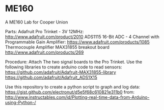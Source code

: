 # ME160
A ME160 Lab for Cooper Union

Parts: 
Adafruit Pro Trinket - 3V 12MHz: http://www.adafruit.com/product/2010
ADS1115 16-Bit ADC - 4 Channel with Programmable Gain Amplifier: https://www.adafruit.com/products/1085
Thermocouple Amplifier MAX31855 breakout board  http://www.adafruit.com/products/269

Procedure: 
Attach The two signal boards to the Pro Trinket. 
Use the following libraries to create arduino code to read sensors: 
https://github.com/adafruit/Adafruit-MAX31855-library
https://github.com/adafruit/Adafruit_ADS1X15

Use this repository to create a python script to graph and log data: 
https://gist.github.com/electronut/d5e5f68c610821e311b0
from: http://www.instructables.com/id/Plotting-real-time-data-from-Arduino-using-Python-/

